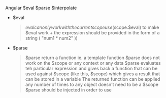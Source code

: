 Angular $eval $parse $interpolate

* $eval
    > $eval can only work with the current scope
    > use ($scope.$eval) to make $eval work + the expression should be provided in the form of a string ( "num1 * num2" ))

* $parse
    > $parse return a function ie. a template function
    > $parse does not work on the $scope or any context or any data
    > $parse evaluates teh particular expression and gives back a function that can be used against $scope (like this, $scope) which gives
      a result that can be stored in a variable
    > The returned function can be applied any number of times to any object doesn't need to be a $scope
    > $parse should be injected in order to use